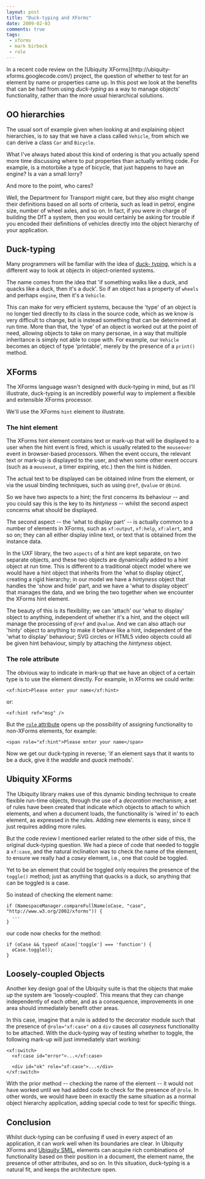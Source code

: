 ```yaml
---
layout: post
title: "Duck-typing and XForms"
date: 2009-02-03
comments: true
tags:
 - xforms
 - mark birbeck
 - role
---
```

In a recent code review on the [Ubiquity XForms](http://ubiquity-
xforms.googlecode.com/) project, the question of whether to test for an
element by name or properties came up. In this post we look at the benefits
that can be had from using _duck-typing_ as a way to manage objects'
functionality, rather than the more usual hierarchical solutions.

<!-- more -->

  

## OO hierarchies

  
  
The usual sort of example given when looking at and explaining object
hierarchies, is to say that we have a class called `Vehicle`, from which we
can derive a class `Car` and `Bicycle`.

  
What I've always hated about this kind of ordering is that you actually spend
more time discussing where to put properties than actually writing code. For
example, is a motorbike a type of bicycle, that just happens to have an
engine? Is a van a small lorry?

  
And more to the point, who cares?

  
Well, the Department for Transport might care, but they also might change
their definitions based on all sorts of criteria, such as lead in petrol,
engine size, number of wheel axles, and so on. In fact, if you were in charge
of building the DfT a system, then you would certainly be asking for trouble
if you encoded their definitions of vehicles directly into the object
hierarchy of your application.

  

## Duck-typing

  
  
Many programmers will be familiar with the idea of [duck-
typing](http://en.wikipedia.org/wiki/Duck_typing), which is a different way to
look at objects in object-oriented systems.

  
The name comes from the idea that 'if something walks like a duck, and quacks
like a duck, then it's a duck'. So if an object has a property of `wheels` and
perhaps `engine`, then it's a `Vehicle`.

  
This can make for very efficient systems, because the 'type' of an object is
no longer tied directly to its class in the source code, which as we know is
very difficult to change, but is instead something that can be determined at
run time. More than that, the 'type' of an object is worked out at the point
of need, allowing objects to take on many personae, in a way that multiple
inheritance is simply not able to cope with. For example, our `Vehicle`
becomes an object of type 'printable', merely by the presence of a `print()`
method.

  

## XForms

  
  
The XForms language wasn't designed with duck-typing in mind, but as I'll
illustrate, duck-typing is an incredibly powerful way to implement a flexible
and extensible XForms processor.

  
We'll use the XForms `hint` element to illustrate.

  

### The hint element

  
  
The XForms hint element contains text or mark-up that will be displayed to a
user when the hint event is fired, which is usually related to the `mouseover`
event in browser-based processors. When the event occurs, the relevant text or
mark-up is displayed to the user, and when some other event occurs (such as a
`mouseout`, a timer expiring, etc.) then the hint is hidden.

  
The actual text to be displayed can be obtained inline from the element, or
via the usual binding techniques, such as using `@ref`, `@value` or `@bind`.

  
So we have two aspects to a hint; the first concerns its behaviour -- and you
could say this is the key to its _hintyness_ -- whilst the second aspect
concerns what should be displayed.

  
The second aspect -- the 'what to display part' -- is actually common to a
number of elements in XForms, such as `xf:output`, `xf:help`, `xf:alert`, and
so on; they can all either display inline text, or text that is obtained from
the instance data.

  
In the UXF library, the two `aspects` of a hint are kept separate, on two
separate objects, and these two objects are dynamically added to a hint object
at run time. This is different to a traditional object model where we would
have a hint object that inherits from the 'what to display object', creating a
rigid hierarchy; in our model we have a _hintyness_ object that handles the
'show and hide' part, and we have a 'what to display object' that manages the
data, and we bring the two together when we encounter the XForms hint element.

  
The beauty of this is its flexibility; we can 'attach' our 'what to display'
object to anything, independent of whether it's a hint, and the object will
manage the processing of `@ref` and `@value`. And we can also attach our
'hinty' object to anything to make it behave like a hint, independent of the
'what to display' behaviour; SVG circles or HTML5 video objects could all be
given hint behaviour, simply by attaching the _hintyness_ object.

  

### The role attribute

  
  
The obvious way to indicate in mark-up that we have an object of a certain
type is to use the element directly. For example, in XForms we could write:

  

    
      
    <xf:hint>Please enter your name</xf:hint>  
    

  
  
or:

  

    
      
    <xf:hint ref="msg" />  
    

  
  
But the [`role` attribute](/standard/xhtml-role) opens up the possibility of
assigning functionality to non-XForms elements, for example:

  

    
      
    <span role="xf:hint">Please enter your name</span>  
    

  
  
Now we get our duck-typing in reverse; 'if an element says that it wants to be
a duck, give it the _waddle_ and _quack_ methods'.

  

## Ubiquity XForms

  
  
The Ubiquity library makes use of this dynamic binding technique to create
flexible run-time objects, through the use of a _decoration_ mechanism; a set
of rules have been created that indicate which objects to attach to which
elements, and when a document loads, the functionality is 'wired in' to each
element, as expressed in the rules. Adding new elements is easy, since it just
requires adding more rules.

  
But the code review I mentioned earlier related to the other side of this, the
original duck-typing question. We had a piece of code that needed to toggle a
`xf:case`, and the natural inclination was to check the name of the element,
to ensure we really had a _casey_ element, i.e., one that could be toggled.

  
Yet to be an element that could be toggled only requires the presence of the
`toggle()` method; just as anything that quacks is a duck, so anything that
can be toggled is a case.

  
So instead of checking the element name:

  

    
      
    if (NamespaceManager.compareFullName(oCase, "case", "http://www.w3.org/2002/xforms")) {  
      ...  
    }  
    

  
  
our code now checks for the method:

  

    
      
    if (oCase && typeof oCase['toggle'] === 'function') {  
      oCase.toggle();  
    }  
    

  
  

## Loosely-coupled Objects

  
  
Another key design goal of the Ubiquity suite is that the objects that make up
the system are 'loosely-coupled'. This means that they can change
independently of each other, and as a consequence, improvements in one area
should immediately benefit other areas.

  
In this case, imagine that a rule is added to the decorator module such that
the presence of `@role="xf:case"` on a `div` causes all _caseyness_
functionality to be attached. With the duck-typing way of testing whether to
toggle, the following mark-up will just immediately start working:

    
      
    <xf:switch>  
      <xf:case id="error">...</xf:case>  
      
      <div id="ok" role="xf:case">...</div>  
    </xf:switch>  
    

  
With the prior method -- checking the name of the element -- it would not have
worked until we had added code to check for the presence of `@role`. In other
words, we would have been in exactly the same situation as a normal object
hierarchy application, adding special code to test for specific things.

  

## Conclusion

  
  
Whilst duck-typing can be confusing if used in every aspect of an application,
it can work well when its boundaries are clear. In Ubiquity XForms and
[Ubiquity SMIL](http://ubiquity-smil.googlecode.com/), elements can acquire
rich combinations of functionality based on their position in a document, the
element name, the presence of other attributes, and so on. In this situation,
duck-typing is a natural fit, and keeps the architecture open.

